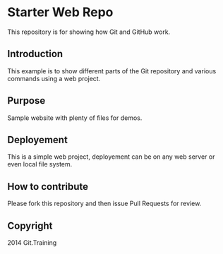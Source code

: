 # Starter Web Repo

This repository is for showing how Git and GitHub work.

## Introduction

This example is to show different parts of the Git repository and various commands using a web project.

## Purpose

Sample website with plenty of files for demos.

## Deployement

This is a simple web project, deployement can be on any web server or even local file system.

## How to contribute

Please fork this repository and then issue Pull Requests for review.

## Copyright

2014 Git.Training